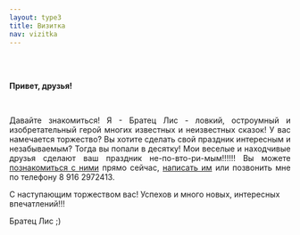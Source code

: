 ```yaml
---
layout: type3
title: Визитка
nav: vizitka
---
```


<br><br>
<p><b>Привет, друзья! </b></p>
<br><p align="justify"> Давайте знакомиться! Я - Братец Лис - ловкий, остроумный и изобретательный герой многих известных и неизвестных сказок! У вас намечается торжество? Вы хотите сделать свой праздник интересным и незабываемым? Тогда вы попали в десятку! Мои веселые и находчивые друзья сделают ваш праздник не-по-вто-ри-мым!!!!!! Вы можете  <a href="../friends">познакомиться с ними</a> прямо сейчас, <a href="../contacts">написать им</a> или позвонить мне по телефону 8 916 2972413. </p>
<p> С наступающим торжеством вас! Успехов и много новых, интересных впечатлений!!!</p>
<p> Братец Лис ;)</p>


 
